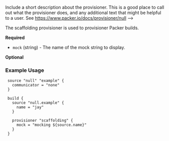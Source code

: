   Include a short description about the provisioner. This is a good place
  to call out what the provisioner does, and any additional text that might
  be helpful to a user. See https://www.packer.io/docs/provisioner/null
-->

The scaffolding provisioner is used to provisioner Packer builds.


<!-- Provisioner Configuration Fields -->

**Required**

- `mock` (string) - The name of the mock string to display.


<!--
  Optional Configuration Fields

  Configuration options that are not required or have reasonable defaults
  should be listed under the optionals section. Defaults values should be
  noted in the description of the field
-->

**Optional**


<!--
  A basic example on the usage of the provisioner. Multiple examples
  can be provided to highlight various configurations.

-->
### Example Usage


```hcl
 source "null" "example" {
   communicator = "none"
 }

 build {
   source "null.example" {
     name = "jay"
   }

   provisioner "scaffolding" {
     mock = "mocking ${source.name}"
   }
 }
```

